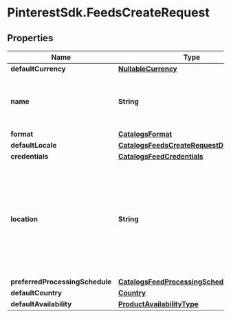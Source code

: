 # PinterestSdk.FeedsCreateRequest

## Properties

Name | Type | Description | Notes
------------ | ------------- | ------------- | -------------
**defaultCurrency** | [**NullableCurrency**](NullableCurrency.md) |  | [optional] 
**name** | **String** | A human-friendly name associated to a given feed. | 
**format** | [**CatalogsFormat**](CatalogsFormat.md) |  | 
**defaultLocale** | [**CatalogsFeedsCreateRequestDefaultLocale**](CatalogsFeedsCreateRequestDefaultLocale.md) |  | [optional] 
**credentials** | [**CatalogsFeedCredentials**](CatalogsFeedCredentials.md) |  | [optional] 
**location** | **String** | The URL where a feed is available for download. This URL is what Pinterest will use to download a feed for processing. | 
**preferredProcessingSchedule** | [**CatalogsFeedProcessingSchedule**](CatalogsFeedProcessingSchedule.md) |  | [optional] 
**defaultCountry** | [**Country**](Country.md) |  | [optional] 
**defaultAvailability** | [**ProductAvailabilityType**](ProductAvailabilityType.md) |  | [optional] 



